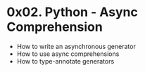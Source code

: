 # 0x02. Python - Async Comprehension

-   How to write an asynchronous generator
-   How to use async comprehensions
-   How to type-annotate generators
